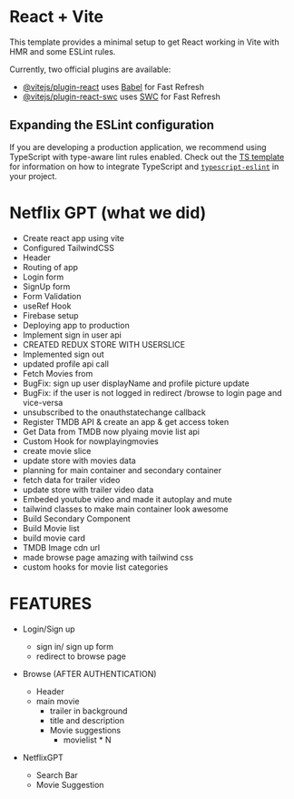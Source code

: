 # React + Vite

This template provides a minimal setup to get React working in Vite with HMR and some ESLint rules.

Currently, two official plugins are available:

- [@vitejs/plugin-react](https://github.com/vitejs/vite-plugin-react/blob/main/packages/plugin-react) uses [Babel](https://babeljs.io/) for Fast Refresh
- [@vitejs/plugin-react-swc](https://github.com/vitejs/vite-plugin-react/blob/main/packages/plugin-react-swc) uses [SWC](https://swc.rs/) for Fast Refresh

## Expanding the ESLint configuration

If you are developing a production application, we recommend using TypeScript with type-aware lint rules enabled. Check out the [TS template](https://github.com/vitejs/vite/tree/main/packages/create-vite/template-react-ts) for information on how to integrate TypeScript and [`typescript-eslint`](https://typescript-eslint.io) in your project.


# Netflix GPT (what we did)
- Create react app using vite
- Configured TailwindCSS
- Header
- Routing of app
- Login form
- SignUp form
- Form Validation
- useRef Hook
- Firebase setup
- Deploying app to production
- Implement sign in user api
- CREATED REDUX STORE WITH USERSLICE
- Implemented sign out
- updated profile api call
- Fetch Movies from  
- BugFix: sign up user displayName and profile picture update
- BugFix: if the user is not logged in redirect /browse to login page and vice-versa
- unsubscribed to the onauthstatechange callback
- Register TMDB API & create an app & get access token
- Get Data from TMDB now plyaing movie list api
- Custom Hook for nowplayingmovies
- create movie slice
- update store with movies data
- planning for main container and secondary container
- fetch data for trailer video
- update store with trailer video data
- Embeded youtube video and made it autoplay and mute
- tailwind classes to make main container look awesome
- Build Secondary Component
- Build Movie list
- build movie card
- TMDB Image cdn url
- made browse page amazing with tailwind css
- custom hooks for movie list categories

# FEATURES
- Login/Sign up
  - sign in/ sign up form
  - redirect to browse page

- Browse (AFTER AUTHENTICATION)
     - Header
     - main movie
         - trailer in background
         - title and description
         - Movie suggestions
           - movielist * N

- NetflixGPT
   - Search Bar
   - Movie Suggestion